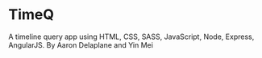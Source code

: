 # TimeQ

A timeline query app using HTML, CSS, SASS, JavaScript, Node, Express, AngularJS. By Aaron Delaplane and Yin Mei
